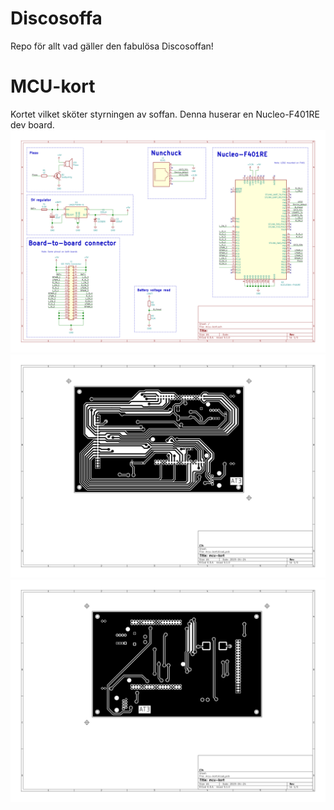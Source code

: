 # Discosoffa
Repo för allt vad gäller den fabulösa Discosoffan!

# MCU-kort
Kortet vilket sköter styrningen av soffan. Denna huserar en Nucleo-F401RE dev board.
![mcu-kort](electronics/mcu-kort/mcu-kort.svg)
![mcu-kort-back](electronics/mcu-kort/mcu-kort-B_Cu.svg)
![mcu-kort-front](electronics/mcu-kort/mcu-kort-F_Cu.svg)
